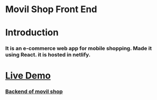 # Movil Shop Front End

# Introduction

### It is an e-commerce web app for mobile shopping. Made it using React. it is hosted in netlify.

# [Live Demo](https://movil-shop.netlify.app/)

### [Backend of movil shop](https://github.com/ddepu11/movil_shop_server_side)
